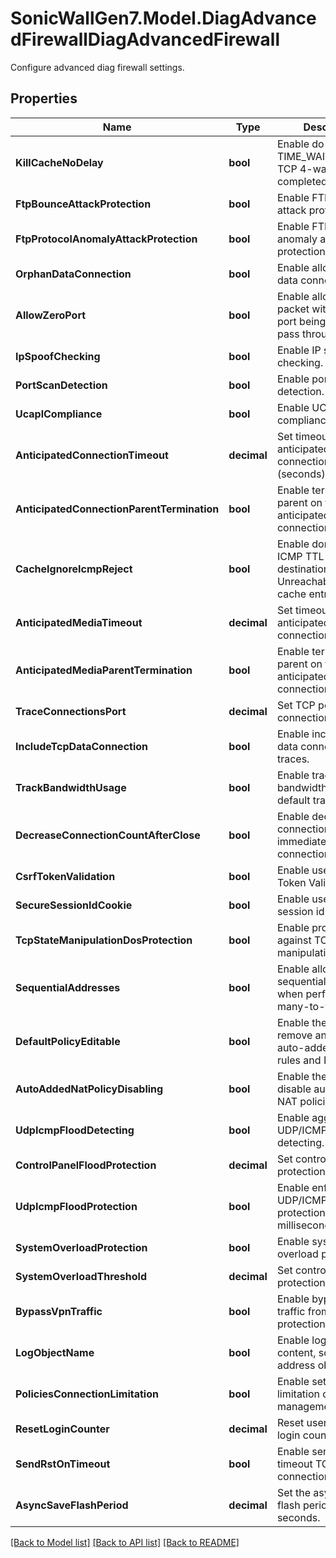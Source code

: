 # SonicWallGen7.Model.DiagAdvancedFirewallDiagAdvancedFirewall
Configure advanced diag firewall settings.

## Properties

Name | Type | Description | Notes
------------ | ------------- | ------------- | -------------
**KillCacheNoDelay** | **bool** | Enable do not go to TIME_WAIT state when TCP 4-ways FIN completed. | [optional] 
**FtpBounceAttackProtection** | **bool** | Enable FTP bounce attack protection. | [optional] 
**FtpProtocolAnomalyAttackProtection** | **bool** | Enable FTP protocol anomaly attack protection. | [optional] 
**OrphanDataConnection** | **bool** | Enable allow orphan data connections. | [optional] 
**AllowZeroPort** | **bool** | Enable allow tcp/udp packet with source port being zero to pass through firewall. | [optional] 
**IpSpoofChecking** | **bool** | Enable IP spoof checking. | [optional] 
**PortScanDetection** | **bool** | Enable port scan detection. | [optional] 
**UcaplCompliance** | **bool** | Enable UCAPL compliance. | [optional] 
**AnticipatedConnectionTimeout** | **decimal** | Set timeout for anticipated TCP/UDP connections (seconds). | [optional] 
**AnticipatedConnectionParentTermination** | **bool** | Enable termination of parent on timeout of anticipated TCP/UDP connections. | [optional] 
**CacheIgnoreIcmpReject** | **bool** | Enable don&#39;t allow ICMP TTL exceed or destination Unreachable to kill cache entries. | [optional] 
**AnticipatedMediaTimeout** | **decimal** | Set timeout for anticipated media connections(seconds). | [optional] 
**AnticipatedMediaParentTermination** | **bool** | Enable termination of parent on timeout of anticipated media connections. | [optional] 
**TraceConnectionsPort** | **decimal** | Set TCP port to trace connections to. | [optional] 
**IncludeTcpDataConnection** | **bool** | Enable include TCP data connections in traces. | [optional] 
**TrackBandwidthUsage** | **bool** | Enable tracking bandwidth usage for default traffic. | [optional] 
**DecreaseConnectionCountAfterClose** | **bool** | Enable decreasing connection count immediately after TCP connection close. | [optional] 
**CsrfTokenValidation** | **bool** | Enable use CSRF Token Validation. | [optional] 
**SecureSessionIdCookie** | **bool** | Enable use secure session id cookie. | [optional] 
**TcpStateManipulationDosProtection** | **bool** | Enable protection against TCP state manipulation DoS. | [optional] 
**SequentialAddresses** | **bool** | Enable allocation of sequential addresses when performing many-to-few NAT. | [optional] 
**DefaultPolicyEditable** | **bool** | Enable the ability to remove and fully edit auto-added access rules and NATs. | [optional] 
**AutoAddedNatPolicyDisabling** | **bool** | Enable the ability to disable auto-added NAT policies. | [optional] 
**UdpIcmpFloodDetecting** | **bool** | Enable aggressive UDP/ICMP flood detecting. | [optional] 
**ControlPanelFloodProtection** | **decimal** | Set control panel flood protection hold time. | [optional] 
**UdpIcmpFloodProtection** | **bool** | Enable enforce UDP/ICMP flood protection with 100-millisecond resolution. | [optional] 
**SystemOverloadProtection** | **bool** | Enable system overload protection. | [optional] 
**SystemOverloadThreshold** | **decimal** | Set control panel flood protection hold time. | [optional] 
**BypassVpnTraffic** | **bool** | Enable bypass VPN traffic from flood protection. | [optional] 
**LogObjectName** | **bool** | Enable log packet content, schedule and address object name. | [optional] 
**PoliciesConnectionLimitation** | **bool** | Enable set connection limitation of management policies. | [optional] 
**ResetLoginCounter** | **decimal** | Reset user succesful login counter (hours). | [optional] 
**SendRstOnTimeout** | **bool** | Enable send RST on timeout TCP connection. | [optional] 
**AsyncSaveFlashPeriod** | **decimal** | Set the async save flash period in seconds. | [optional] 

[[Back to Model list]](../README.md#documentation-for-models) [[Back to API list]](../README.md#documentation-for-api-endpoints) [[Back to README]](../README.md)

